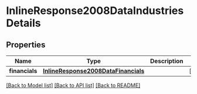 # InlineResponse2008DataIndustriesDetails

## Properties
Name | Type | Description | Notes
------------ | ------------- | ------------- | -------------
**financials** | [**InlineResponse2008DataFinancials**](InlineResponse2008DataFinancials.md) |  | [optional] 

[[Back to Model list]](../README.md#documentation-for-models) [[Back to API list]](../README.md#documentation-for-api-endpoints) [[Back to README]](../README.md)


